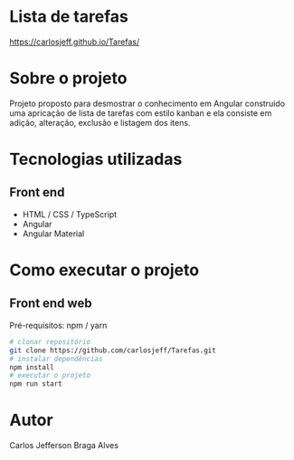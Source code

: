 # Lista de tarefas 

https://carlosjeff.github.io/Tarefas/

# Sobre o projeto

Projeto proposto para desmostrar o conhecimento em Angular construido uma apricação de lista de tarefas com estilo kanban e ela consiste em adição, alteração, exclusão e listagem dos itens.


# Tecnologias utilizadas
## Front end
- HTML / CSS / TypeScript
- Angular
- Angular Material


# Como executar o projeto

## Front end web
Pré-requisitos: npm / yarn

```bash
# clonar repositório
git clone https://github.com/carlosjeff/Tarefas.git
# instalar dependências
npm install
# executar o projeto
npm run start
```

# Autor

Carlos Jefferson Braga Alves
